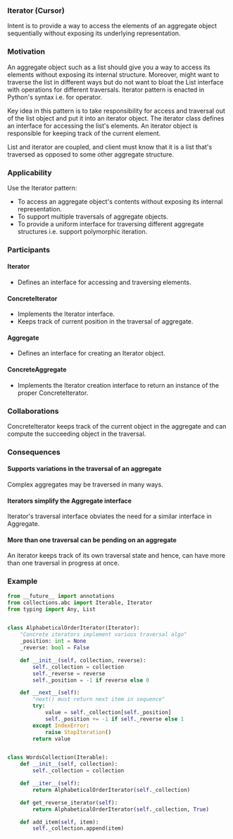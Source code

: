 ### Iterator (Cursor)

Intent is to provide a way to access the elements of an aggregate object sequentially without exposing its underlying representation.

### Motivation

An aggregate object such as a list should give you a way to access its elements without exposing its internal structure. Moreover, might want to traverse the list in different ways but do not want to bloat the List interface with operations for different traversals. Iterator pattern is enacted in Python's syntax i.e. for operator.

Key idea in this pattern is to take responsibility for access and traversal out of the list object and put it into an iterator object. The iterator class defines an interface for accessing the list's elements. An iterator object is responsible for keeping track of the current element.

List and iterator are coupled, and client must know that it is a list that's traversed as opposed to some other aggregate structure.

### Applicability

Use the Iterator pattern:

- To access an aggregate object's contents without exposing its internal representation.
- To support multiple traversals of aggregate objects.
- To provide a uniform interface for traversing different aggregate structures i.e. support polymorphic iteration.

### Participants

#### Iterator

- Defines an interface for accessing and traversing elements.

#### ConcreteIterator

- Implements the Iterator interface.
- Keeps track of current position in the traversal of aggregate.

#### Aggregate

- Defines an interface for creating an Iterator object.

#### ConcreteAggregate

- Implements the Iterator creation interface to return an instance of the proper ConcreteIterator.

### Collaborations

ConcreteIterator keeps track of the current object in the aggregate and can compute the succeeding object in the traversal.

### Consequences

#### Supports variations in the traversal of an aggregate

Complex aggregates may be traversed in many ways.

#### Iterators simplify the Aggregate interface

Iterator's traversal interface obviates the need for a similar interface in Aggregate.

#### More than one traversal can be pending on an aggregate

An iterator keeps track of its own traversal state and hence, can have more than one traversal in progress at once.

### Example

```py
from __future__ import annotations
from collections.abc import Iterable, Iterator
from typing import Any, List


class AlphabeticalOrderIterator(Iterator):
    "Concrete iterators implement various traversal algo"
    _position: int = None
    _reverse: bool = False

    def __init__(self, collection, reverse):
        self._collection = collection
        self._reverse = reverse
        self._position = -1 if reverse else 0

    def __next__(self):
        "next() must return next item in sequence"
        try:
            value = self._collection[self._position]
            self._position += -1 if self._reverse else 1
        except IndexError:
            raise StopIteration()
        return value


class WordsCollection(Iterable):
    def __init__(self, collection):
        self._collection = collection

    def __iter__(self):
        return AlphabeticalOrderIterator(self._collection)

    def get_reverse_iterator(self):
        return AlphabeticalOrderIterator(self._collection, True)

    def add_item(self, item):
        self._collection.append(item)
```
